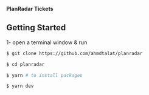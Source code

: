 **PlanRadar Tickets**


## Getting Started

1- open a terminal window & run

```bash
$ git clone https://github.com/ahmdtalat/planradar

$ cd planradar

$ yarn # to install packages

$ yarn dev
```